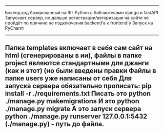 ------------------------------------------------------------------------------------------------
Бэкенд код базированный на ЯП Python с библиотеками django и fastAPI
Запускает сервер, но дальше регистрации/авторизации на сайте не пройдёт по причине не подключения backend'a к frontend'у
Запуск на PyCharm

------------------------------------------------------------------------------------------------

Папка templates включает в себя сам сайт на html (сгенерированы в ии), файлы в папке project являются стандартными для джанги (как и этот) (но были введены правки
Файлы в папке users уже написаны от себя
Для запуска сервера обязательно прописать:
pip install -r ./requirements.txt
Писать это python ./manage.py makemigrations
И это python ./manage.py migrate
А это запуск сервера python ./manage.py runserver 127.0.0.1:5432 (./manage.py) - путь до файла.
------------------------------------------------------------------------------------------------
